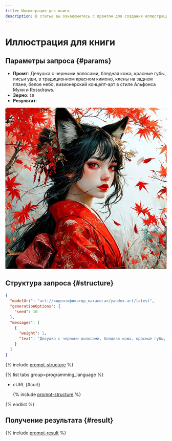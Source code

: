 ```yaml
---
title: Иллюстрация для книги
description: В статье вы ознакомитесь с промтом для создания иллюстрации для книги.
---
```


# Иллюстрация для книги

## Параметры запроса {#params}

* **Промт**: Девушка с черными волосами, бледная кожа, красные губы, лисьи уши, в традиционном красном кимоно, клены на заднем плане, белое небо, визионерский концепт-арт в стиле Альфонса Мухи и Rossdraws.
* **Зерно**: `10`
* **Результат**:

![illustrations-book](../../../_assets/yandexgpt/illustrations-book.jpg)

## Структура запроса {#structure}

```json
{
  "modelUri": "art://<идентификатор_каталога>/yandex-art/latest",
  "generationOptions": {
    "seed": 10
  },
  "messages": [
    {
      "weight": 1,
      "text": "Девушка с черными волосами, бледная кожа, красные губы, лисьи уши, в традиционном красном кимоно, клены на заднем плане, белое небо, визионерский концепт-арт в стиле Альфонса Мухи и Rossdraws"
    }
  ]
}
```

{% include [prompt-structure](../../../_includes/foundation-models/yandexart/api-parameters.md) %}

{% list tabs group=programming_language %}

- cURL {#curl}

  {% include [prompt-structure](../../../_includes/foundation-models/yandexart/prompt-request.md) %}

{% endlist %}

## Получение результата {#result}

{% include [prompt-result](../../../_includes/foundation-models/yandexart/prompt-result.md) %}

